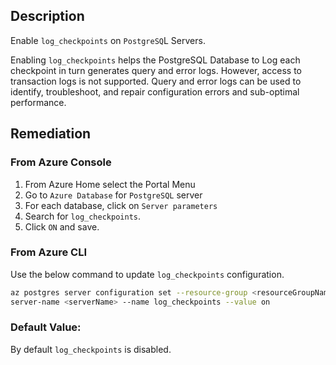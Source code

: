 ## Description

Enable `log_checkpoints` on `PostgreSQ`L Servers.

Enabling `log_checkpoints` helps the PostgreSQL Database to Log each checkpoint in turn generates query and error logs. However, access to transaction logs is not supported. Query and error logs can be used to identify, troubleshoot, and repair configuration errors and sub-optimal performance.

## Remediation

### From Azure Console

  1. From Azure Home select the Portal Menu
  2. Go to `Azure Database` for `PostgreSQL` server
  3. For each database, click on `Server parameters`
  4. Search for `log_checkpoints`.
  5. Click `ON` and save.

### From Azure CLI

Use the below command to update `log_checkpoints` configuration.

```bash
az postgres server configuration set --resource-group <resourceGroupName> --
server-name <serverName> --name log_checkpoints --value on
```

### Default Value:

By default `log_checkpoints` is disabled.
